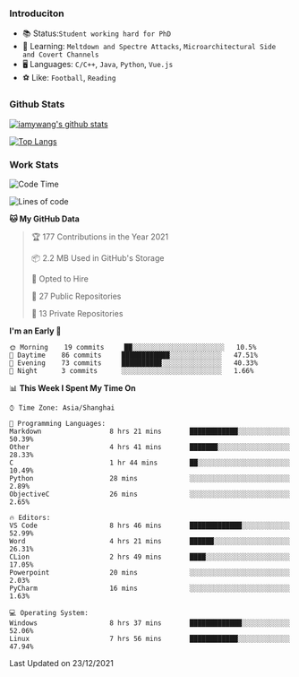 ### Introduciton

- 📚 Status:`Student working hard for PhD`
- 🔎 Learning: `Meltdown and Spectre Attacks`, `Microarchitectural Side and Covert Channels`
- 🖥️ Languages: `C/C++`, `Java`, `Python`, `Vue.js`
- ⚽ Like: `Football`, `Reading`

### Github Stats

[![iamywang's github stats](https://github-readme-stats.vercel.app/api?username=iamywang&count_private=true&show_icons=true)]()

[![Top Langs](https://github-readme-stats.vercel.app/api/top-langs/?username=iamywang&layout=compact)]()

### Work Stats

<!--START_SECTION:waka-->
![Code Time](http://img.shields.io/badge/Code%20Time-49%20hrs%206%20mins-blue)

![Lines of code](https://img.shields.io/badge/From%20Hello%20World%20I%27ve%20Written-539%20Thousand%20lines%20of%20code-blue)

**🐱 My GitHub Data** 

> 🏆 177 Contributions in the Year 2021
 > 
> 📦 2.2 MB Used in GitHub's Storage 
 > 
> 💼 Opted to Hire
 > 
> 📜 27 Public Repositories 
 > 
> 🔑 13 Private Repositories  
 > 
**I'm an Early 🐤** 

```text
🌞 Morning    19 commits     ██░░░░░░░░░░░░░░░░░░░░░░░   10.5% 
🌆 Daytime    86 commits     ████████████░░░░░░░░░░░░░   47.51% 
🌃 Evening    73 commits     ██████████░░░░░░░░░░░░░░░   40.33% 
🌙 Night      3 commits      ░░░░░░░░░░░░░░░░░░░░░░░░░   1.66%

```


📊 **This Week I Spent My Time On** 

```text
⌚︎ Time Zone: Asia/Shanghai

💬 Programming Languages: 
Markdown                 8 hrs 21 mins       ████████████░░░░░░░░░░░░░   50.39% 
Other                    4 hrs 41 mins       ███████░░░░░░░░░░░░░░░░░░   28.33% 
C                        1 hr 44 mins        ██░░░░░░░░░░░░░░░░░░░░░░░   10.49% 
Python                   28 mins             ░░░░░░░░░░░░░░░░░░░░░░░░░   2.89% 
ObjectiveC               26 mins             ░░░░░░░░░░░░░░░░░░░░░░░░░   2.65%

🔥 Editors: 
VS Code                  8 hrs 46 mins       █████████████░░░░░░░░░░░░   52.99% 
Word                     4 hrs 21 mins       ██████░░░░░░░░░░░░░░░░░░░   26.31% 
CLion                    2 hrs 49 mins       ████░░░░░░░░░░░░░░░░░░░░░   17.05% 
Powerpoint               20 mins             ░░░░░░░░░░░░░░░░░░░░░░░░░   2.03% 
PyCharm                  16 mins             ░░░░░░░░░░░░░░░░░░░░░░░░░   1.63%

💻 Operating System: 
Windows                  8 hrs 37 mins       █████████████░░░░░░░░░░░░   52.06% 
Linux                    7 hrs 56 mins       ████████████░░░░░░░░░░░░░   47.94%

```


 Last Updated on 23/12/2021
<!--END_SECTION:waka-->
